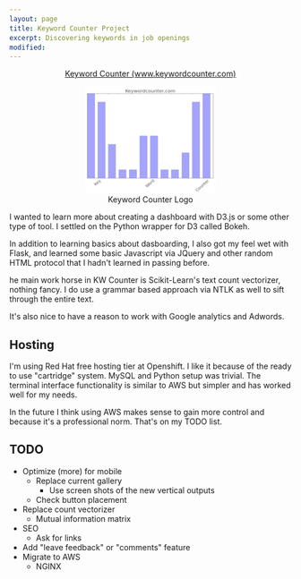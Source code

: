 ```yaml
---
layout: page
title: Keyword Counter Project
excerpt: Discovering keywords in job openings
modified:
---
```

<center><a  href="http://www.keywordcounter.com">Keyword Counter  (www.keywordcounter.com)</a>

<figure>
    <img  src="/images/keyword_counter_logo.png" alt="keyword counter logo">
    <figcaption>Keyword Counter Logo</figcaption>
</figure>
</center>

I wanted to learn more about creating a dashboard with D3.js or some other type of tool. I settled on the Python wrapper for D3 called Bokeh.

In addition to learning basics about dasboarding, I also got my feel wet with Flask, and learned some basic Javascript via JQuery and other random HTML protocol that I hadn't learned in passing before.

he main work horse in KW Counter is Scikit-Learn's text count vectorizer, nothing fancy. I do use a grammar based approach via NTLK as well to sift through the entire text.

It's also nice to have a reason to work with Google analytics and Adwords.

## Hosting
I'm using Red Hat free hosting tier at Openshift. I like it because of the ready to use "cartridge" system. MySQL and Python setup was trivial. The terminal interface functionality is similar to AWS but simpler and has worked well for my needs.

In the future I think using AWS makes sense to gain more control and because it's a professional norm. That's on my TODO list.

## TODO
* Optimize (more) for mobile
    * Replace current gallery
        * Use screen shots of the new vertical outputs
    * Check button placement
* Replace count vectorizer
    * Mutual information matrix
* SEO
    * Ask for links
* Add "leave feedback" or "comments" feature
* Migrate to AWS
    * NGINX

